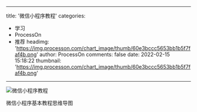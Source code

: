 
---
title: '微信小程序教程'
categories: 
 - 学习
 - ProcessOn
 - 推荐
headimg: 'https://img.processon.com/chart_image/thumb/60e3bccc5653bb1b5f7faf4b.png'
author: ProcessOn
comments: false
date: 2022-02-15 15:18:22
thumbnail: 'https://img.processon.com/chart_image/thumb/60e3bccc5653bb1b5f7faf4b.png'
---

<div>   
<img class="thumb" alt="微信小程序教程" src="https://img.processon.com/chart_image/thumb/60e3bccc5653bb1b5f7faf4b.png" referrerpolicy="no-referrer">
<p>微信小程序基本教程思维导图</p>  
</div>
            